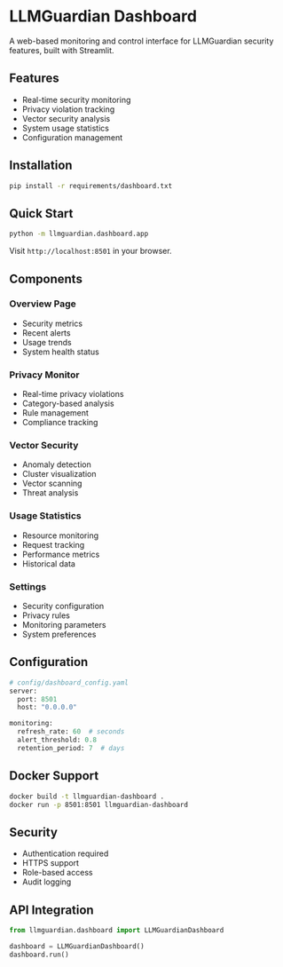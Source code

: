 # LLMGuardian Dashboard

A web-based monitoring and control interface for LLMGuardian security features, built with Streamlit.

## Features

- Real-time security monitoring
- Privacy violation tracking
- Vector security analysis
- System usage statistics
- Configuration management

## Installation

```bash
pip install -r requirements/dashboard.txt
```

## Quick Start

```bash
python -m llmguardian.dashboard.app
```

Visit `http://localhost:8501` in your browser.

## Components

### Overview Page
- Security metrics
- Recent alerts
- Usage trends
- System health status

### Privacy Monitor
- Real-time privacy violations
- Category-based analysis
- Rule management
- Compliance tracking

### Vector Security
- Anomaly detection
- Cluster visualization
- Vector scanning
- Threat analysis

### Usage Statistics
- Resource monitoring
- Request tracking
- Performance metrics
- Historical data

### Settings
- Security configuration
- Privacy rules
- Monitoring parameters
- System preferences

## Configuration

```python
# config/dashboard_config.yaml
server:
  port: 8501
  host: "0.0.0.0"

monitoring:
  refresh_rate: 60  # seconds
  alert_threshold: 0.8
  retention_period: 7  # days
```

## Docker Support

```bash
docker build -t llmguardian-dashboard .
docker run -p 8501:8501 llmguardian-dashboard
```

## Security

- Authentication required
- HTTPS support
- Role-based access
- Audit logging

## API Integration

```python
from llmguardian.dashboard import LLMGuardianDashboard

dashboard = LLMGuardianDashboard()
dashboard.run()
```